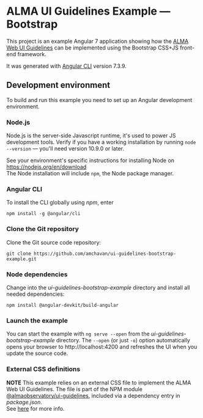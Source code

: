 # ALMA UI Guidelines Example — Bootstrap

This project is an example Angular 7 application showing how the 
[ALMA Web UI Guidelines](https://confluence.alma.cl/x/mwLoAQ) 
can be implemented using the Bootstrap CSS+JS front-end framework.  

It was generated with 
[Angular CLI](https://github.com/angular/angular-cli)
version 7.3.9.

## Development environment

To build and run this example you need to set up an Angular 
development environment.

### Node.js

Node.js is the server-side Javascript runtime, it's used to power JS 
development tools. Verify if you have a working installation by running
`node --version` — you'll need version 10.9.0 or later.

See your environment's specific instructions for  installing Node 
on https://nodejs.org/en/download  
The Node installation will include `npm`, the Node package manager.

### Angular CLI

To install the CLI globally using _npm_, enter
```$sh
npm install -g @angular/cli
```

### Clone the Git repository

Clone the Git source code repository:
```$sh
git clone https://github.com/amchavan/ui-guidelines-bootstrap-example.git

```

### Node dependencies

Change into the _ui-guidelines-bootstrap-example_ directory and install all needed dependencies:
```$sh
npm install @angular-devkit/build-angular

```

### Launch the example 

You can start the example with `ng serve --open` from the _ui-guidelines-bootstrap-example_ 
directory.  The `--open` (or just `-o`) option automatically opens your browser to 
http://localhost:4200 and refreshes the UI when you update the source code.

### External CSS definitions

**NOTE** This example relies on an external CSS file to implement the ALMA 
Web UI Guidelines. The file is part of the NPM module 
[@almaobservatory/ui-guidelines](https://github.com/amchavan/alma-ui-guidelines), 
included via a dependency entry in  _package.json_.  
See [here](https://github.com/amchavan/alma-ui-guidelines/blob/master/README.md) 
for more info.


